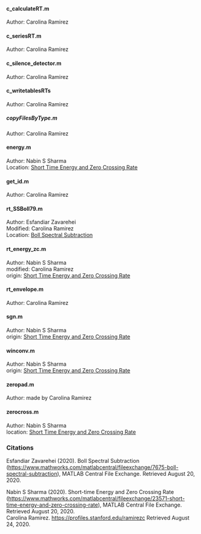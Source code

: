 #### c_calculateRT.m  
Author: Carolina Ramirez
  
#### c_seriesRT.m  
Author: Carolina Ramirez

#### c_silence_detector.m  
Author: Carolina Ramirez

#### c_writetablesRTs  
Author: Carolina Ramirez

##### copyFilesByType.m  
Author: Carolina Ramirez

#### energy.m  
Author: Nabin S Sharma  
Location: [Short Time Energy and Zero Crossing Rate](https://www.mathworks.com/matlabcentral/fileexchange/23571-short-time-energy-and-zero-crossing-rate)

#### get_id.m  
Author: Carolina Ramirez

#### rt_SSBoll79.m  
Author: Esfandiar Zavarehei  
Modified: Carolina Ramirez  
Location: [Boll Spectral Subtraction](https://www.mathworks.com/matlabcentral/fileexchange/7675-boll-spectral-subtraction)

#### rt_energy_zc.m  
Author: Nabin S Sharma  
modified: Carolina Ramirez  
origin: [Short Time Energy and Zero Crossing Rate](https://www.mathworks.com/matlabcentral/fileexchange/23571-short-time-energy-and-zero-crossing-rate)  

#### rt_envelope.m  
Author: Carolina Ramirez

#### sgn.m  
Author: Nabin S Sharma  
origin: [Short Time Energy and Zero Crossing Rate](https://www.mathworks.com/matlabcentral/fileexchange/23571-short-time-energy-and-zero-crossing-rate)

#### winconv.m  
Author: Nabin S Sharma  
origin: [Short Time Energy and Zero Crossing Rate](https://www.mathworks.com/matlabcentral/fileexchange/23571-short-time-energy-and-zero-crossing-rate)

#### zeropad.m  
Author: made by Carolina Ramirez

#### zerocross.m  
Author: Nabin S Sharma  
location: [Short Time Energy and Zero Crossing Rate](https://www.mathworks.com/matlabcentral/fileexchange/23571-short-time-energy-and-zero-crossing-rate)  

### Citations  
Esfandiar Zavarehei (2020). Boll Spectral Subtraction (https://www.mathworks.com/matlabcentral/fileexchange/7675-boll-spectral-subtraction), MATLAB Central File Exchange. Retrieved August 20, 2020.   

Nabin S Sharma (2020). Short-time Energy and Zero Crossing Rate (https://www.mathworks.com/matlabcentral/fileexchange/23571-short-time-energy-and-zero-crossing-rate), MATLAB Central File Exchange. Retrieved August 20, 2020.  
Carolina Ramirez. https://profiles.stanford.edu/ramirezc Retrieved August 24, 2020. 
